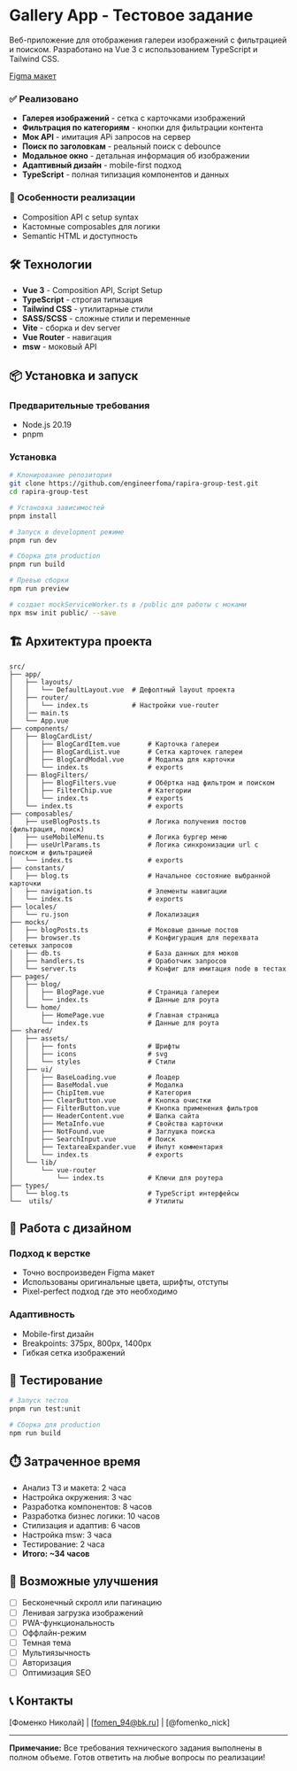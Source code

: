 # Gallery App - Тестовое задание

Веб-приложение для отображения галереи изображений с фильтрацией и поиском. Разработано на Vue 3 с использованием TypeScript и Tailwind CSS.

[Figma макет](https://www.figma.com/design/KBXO6PxmM53y0KODPwDMlP/%D0%A2%D0%B5%D1%81%D1%82%D0%BE%D0%B2%D0%BE%D0%B5-%D0%B7%D0%B0%D0%B4%D0%B0%D0%BD%D0%B8%D0%B5ы)

### ✅ Реализовано
- **Галерея изображений** - сетка с карточками изображений
- **Фильтрация по категориям** - кнопки для фильтрации контента
- **Мок API** - имитация APi запросов на сервер
- **Поиск по заголовкам** - реальный поиск с debounce
- **Модальное окно** - детальная информация об изображении
- **Адаптивный дизайн** - mobile-first подход
- **TypeScript** - полная типизация компонентов и данных

### 🎯 Особенности реализации
- Composition API с setup syntax
- Кастомные composables для логики
- Semantic HTML и доступность

## 🛠️ Технологии

- **Vue 3** - Composition API, Script Setup
- **TypeScript** - строгая типизация
- **Tailwind CSS** - утилитарные стили
- **SASS/SCSS** - сложные стили и переменные
- **Vite** - сборка и dev server
- **Vue Router** - навигация
- **msw** - моковый API

## 📦 Установка и запуск

### Предварительные требования
- Node.js 20.19
- pnpm

### Установка

```bash
# Клонирование репозитория
git clone https://github.com/engineerfoma/rapira-group-test.git
cd rapira-group-test

# Установка зависимостей
pnpm install

# Запуск в development режиме
pnpm run dev

# Сборка для production
pnpm run build

# Превью сборки
npm run preview

# создает mockServiceWorker.ts в /public для работы с моками
npx msw init public/ --save
```

## 🏗️ Архитектура проекта

```
src/
├── app/
│   ├── layouts/
│   │   └── DefaultLayout.vue  # Дефолтный layout проекта
│   ├── router/ 
│   │   └── index.ts           # Настройки vue-router
│   │── main.ts
│   └── App.vue
├── components/
│   ├── BlogCardList/
│   │   ├── BlogCardItem.vue       # Карточка галереи
│   │   ├── BlogCardList.vue       # Сетка карточек галереи
│   │   ├── BlogCardModal.vue      # Модалка для карточки
│   │   └── index.ts               # exports
│   ├── BlogFilters/
│   │   ├── BlogFilters.vue        # Обёртка над фильтром и поиском
│   │   ├── FilterChip.vue         # Категории
│   │   └── index.ts               # exports
│   └── index.ts                   # exports
├── composables/
│   ├── useBlogPosts.ts            # Логика получения постов (фильтрация, поиск)
│   ├── useMobileMenu.ts           # Логика бургер меню
│   ├── useUrlParams.ts            # Логика синхронизации url с поиском и фильтрацией
│   └── index.ts                   # exports
├── constants/
│   ├── blog.ts                    # Начальное состояние выбранной карточки
│   ├── navigation.ts              # Элементы навигации
│   └── index.ts                   # exports
├── locales/
│   └── ru.json                    # Локализация
├── mocks/
│   ├── blogPosts.ts               # Моковые данные постов
│   ├── browser.ts                 # Конфигурация для перехвата сетевых запросов
│   ├── db.ts                      # База данных для моков
│   ├── handlers.ts                # Оработчик запросов
│   └── server.ts                  # Конфиг для имитация node в тестах
├── pages/
│   ├── blog/
│   │   ├── BlogPage.vue           # Страница галереи
│   │   └── index.ts               # Данные для роута
│   └── home/
│       ├── HomePage.vue           # Главная страница
│       └── index.ts               # Данные для роута
├── shared/
│   ├── assets/
│   │   ├── fonts                  # Шрифты
│   │   ├── icons                  # svg
│   │   └── styles                 # Стили
│   ├── ui/
│   │   ├── BaseLoading.vue        # Лоадер
│   │   ├── BaseModal.vue          # Модалка
│   │   ├── ChipItem.vue           # Категория
│   │   ├── ClearButton.vue        # Кнопка очистки
│   │   ├── FilterButton.vue       # Кнопка применения фильтров
│   │   ├── HeaderContent.vue      # Шапка сайта
│   │   ├── MetaInfo.vue           # Свойства карточки
│   │   ├── NotFound.vue           # Заглушка поиска
│   │   ├── SearchInput.vue        # Поиск
│   │   ├── TextareaExpander.vue   # Инпут комментария
│   │   └── index.ts               # exports
│   └── lib/
│       └── vue-router               
│           └── index.ts           # Ключи для роутера
├── types/
│   └── blog.ts                    # TypeScript интерфейсы
└──  utils/                        # Утилиты
```

## 🎨 Работа с дизайном

### Подход к верстке
- Точно воспроизведен Figma макет
- Использованы оригинальные цвета, шрифты, отступы
- Pixel-perfect подход где это необходимо

### Адаптивность
- Mobile-first дизайн
- Breakpoints: 375px, 800px, 1400px
- Гибкая сетка изображений

## 🧪 Тестирование

```bash
# Запуск тестов
pnpm run test:unit
```

```bash
# Сборка для production
npm run build

```

## ⏱️ Затраченное время

- Анализ ТЗ и макета: 2 часа
- Настройка окружения: 3 час
- Разработка компонентов: 8 часов
- Разработка бизнес логики: 10 часов
- Стилизация и адаптив: 6 часов
- Настройка msw: 3 часа
- Тестирование: 2 часа
- **Итого: ~34 часов**

## 🔮 Возможные улучшения

- [ ] Бесконечный скролл или пагинацию
- [ ] Ленивая загрузка изображений
- [ ] PWA-функциональность
- [ ] Оффлайн-режим
- [ ] Темная тема
- [ ] Мультиязычность
- [ ] Авторизация
- [ ] Оптимизация SEO

## 📞 Контакты

[Фоменко Николай] | [fomen_94@bk.ru] | [@fomenko_nick]

---

**Примечание:** Все требования технического задания выполнены в полном объеме. Готов ответить на любые вопросы по реализации!